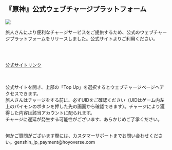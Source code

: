 ## 『原神』公式ウェブチャージプラットフォーム
<img src="https://sdk.hoyoverse.com/upload/ann/2022/12/06/69ee18888e5dabfc991b089dd3a51ce2_4422503363997050179.jpg">
<p style="white-space: pre-wrap;">旅人さんにより便利なチャージサービスをご提供するため、公式のウェブチャージプラットフォームをリリースしました。公式サイトよりご利用ください。</p><p style="white-space: pre-wrap;">

[公式サイトリンク](https://genshin.hoyoverse.com/ja)
</p><p style="white-space: pre-wrap; min-height: 1.5em;"> </p><p style="white-space: pre-wrap;">公式サイトを開き、上部の「Top Up」を選択するとウェブチャージページへアクセスできます。<br>旅人さんはチャージをする前に、必ずUIDをご確認ください（UIDはゲーム内左上のパイモンのボタンを押した先の画面から確認できます）。チャージにより獲得した内容は該当アカウントに配られます。<br>チャージに遅延が発生する可能性がございます、あらかじめご了承ください。</p><p style="white-space: pre-wrap;"><br>何かご質問がございます際には、カスタマーサポートまでお問い合わせください。genshin_jp_payment@hoyoverse.com</p>
